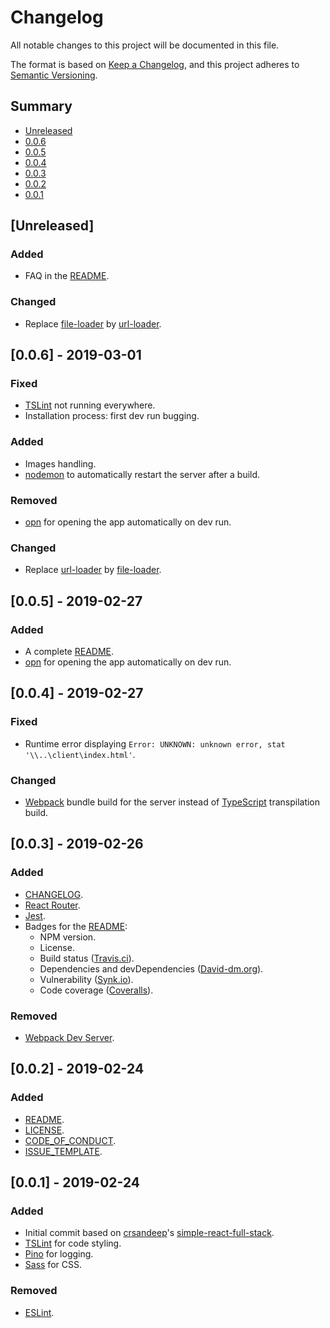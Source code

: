# Changelog
All notable changes to this project will be documented in this file.

The format is based on [Keep a Changelog](https://keepachangelog.com/en/1.0.0/),
and this project adheres to [Semantic Versioning](https://semver.org/spec/v2.0.0.html).

## Summary
- [Unreleased](#unreleased)
- [0.0.6](#006---2019-03-01)
- [0.0.5](#005---2019-02-27)
- [0.0.4](#004---2019-02-27)
- [0.0.3](#003---2019-02-26)
- [0.0.2](#002---2019-02-24)
- [0.0.1](#001---2019-02-24)

## [Unreleased]
### Added
- FAQ in the [README](https://github.com/ttous/basic-web-app/blob/master/README.md).
### Changed
- Replace [file-loader](https://github.com/webpack-contrib/file-loader) by [url-loader](https://github.com/webpack-contrib/url-loader).

## [0.0.6] - 2019-03-01
### Fixed
- [TSLint](https://github.com/palantir/tslint) not running everywhere.
- Installation process: first dev run bugging.
### Added
- Images handling.
- [nodemon](https://github.com/remy/nodemon) to automatically restart the server after a build.
### Removed
- [opn](https://github.com/sindresorhus/opn) for opening the app automatically on dev run.
### Changed
- Replace [url-loader](https://github.com/webpack-contrib/url-loader) by [file-loader](https://github.com/webpack-contrib/file-loader).

## [0.0.5] - 2019-02-27
### Added
- A complete [README](https://github.com/ttous/basic-web-app/blob/master/README.md).
- [opn](https://github.com/sindresorhus/opn) for opening the app automatically on dev run.

## [0.0.4] - 2019-02-27
### Fixed
- Runtime error displaying `Error: UNKNOWN: unknown error, stat '\\..\client\index.html'`.
### Changed
- [Webpack](https://github.com/webpack/webpack) bundle build for the server instead of [TypeScript](https://github.com/Microsoft/TypeScript) transpilation build.

## [0.0.3] - 2019-02-26
### Added
- [CHANGELOG](https://github.com/ttous/basic-web-app/blob/master/CHANGELOG.md).
- [React Router](https://github.com/ReactTraining/react-router).
- [Jest](https://github.com/facebook/jest).
- Badges for the [README](https://github.com/ttous/basic-web-app/blob/master/README.md):
    - NPM version.
    - License.
    - Build status ([Travis.ci](https://travis-ci.org)).
    - Dependencies and devDependencies ([David-dm.org](https://david-dm.org)).
    - Vulnerability ([Synk.io](https://snyk.io)).
    - Code coverage ([Coveralls](https://coveralls.io)).
### Removed
- [Webpack Dev Server](https://github.com/webpack/webpack-dev-server).

## [0.0.2] - 2019-02-24
### Added
- [README](https://github.com/ttous/basic-web-app/blob/master/README.md).
- [LICENSE](https://github.com/ttous/basic-web-app/blob/master/LICENSE).
- [CODE_OF_CONDUCT](https://github.com/ttous/basic-web-app/blob/master/CODE_OF_CONDUCT.md).
- [ISSUE_TEMPLATE](https://github.com/ttous/basic-web-app/tree/master/.github/ISSUE_TEMPLATE).

## [0.0.1] - 2019-02-24
### Added
- Initial commit based on [crsandeep](https://github.com/crsandeep)'s [simple-react-full-stack](https://github.com/crsandeep/simple-react-full-stack).
- [TSLint](https://github.com/palantir/tslint) for code styling.
- [Pino](https://github.com/pinojs/pino) for logging.
- [Sass](https://github.com/sass/node-sass) for CSS.
### Removed
- [ESLint](https://github.com/eslint/eslint).

